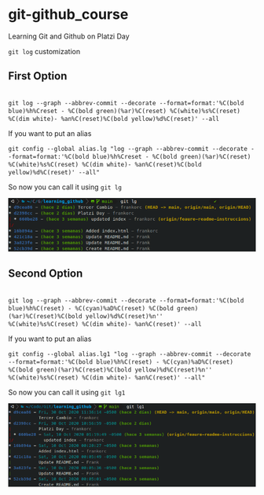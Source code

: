# git-github_course
Learning Git and Github on Platzi Day

`git log` customization

## First Option

```

git log --graph --abbrev-commit --decorate --format=format:'%C(bold blue)%h%Creset - %C(bold green)(%ar)%C(reset) %C(white)%s%C(reset) %C(dim white)- %an%C(reset)%C(bold yellow)%d%C(reset)' --all

```

If you want to put an alias

```
git config --global alias.lg "log --graph --abbrev-commit --decorate --format=format:'%C(bold blue)%h%Creset - %C(bold green)(%ar)%C(reset) %C(white)%s%C(reset) %C(dim white)- %an%C(reset)%C(bold yellow)%d%C(reset)' --all"

```

So now you can call it using `git lg`

<img src="https://github.com/frankorc/git-github_course/blob/main/Captura%20de%20pantalla%20de%202020-11-01%2000-37-20.png" />

## Second Option

```

git log --graph --abbrev-commit --decorate --format=format:'%C(bold blue)%h%C(reset) - %C(cyan)%aD%C(reset) %C(bold green)(%ar)%C(reset)%C(bold yellow)%d%C(reset)%n''          %C(white)%s%C(reset) %C(dim white)- %an%C(reset)' --all

```

If you want to put an alias

```
git config --global alias.lg1 "log --graph --abbrev-commit --decorate --format=format:'%C(bold blue)%h%C(reset) - %C(cyan)%aD%C(reset) %C(bold green)(%ar)%C(reset)%C(bold yellow)%d%C(reset)%n''          %C(white)%s%C(reset) %C(dim white)- %an%C(reset)' --all"

```

So now you can call it using `git lg1`

<img src="https://github.com/frankorc/git-github_course/blob/main/Captura%20de%20pantalla%20de%202020-11-01%2000-37-33.png" />


